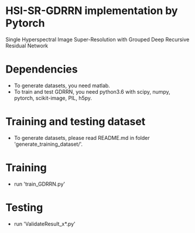 # HSI-SR-GDRRN implementation by Pytorch
Single Hyperspectral Image Super-Resolution with Grouped Deep Recursive Residual Network

# Dependencies
- To generate datasets, you need matlab.
- To train and test GDRRN, you need python3.6 with scipy, numpy, pytorch, scikit-image, PIL, h5py.

# Training and testing dataset
- To generate datasets, please read README.md in folder 'generate_training_dataset/'.

# Training
- run 'train_GDRRN.py'

# Testing
- run 'ValidateResult_x\*.py'
